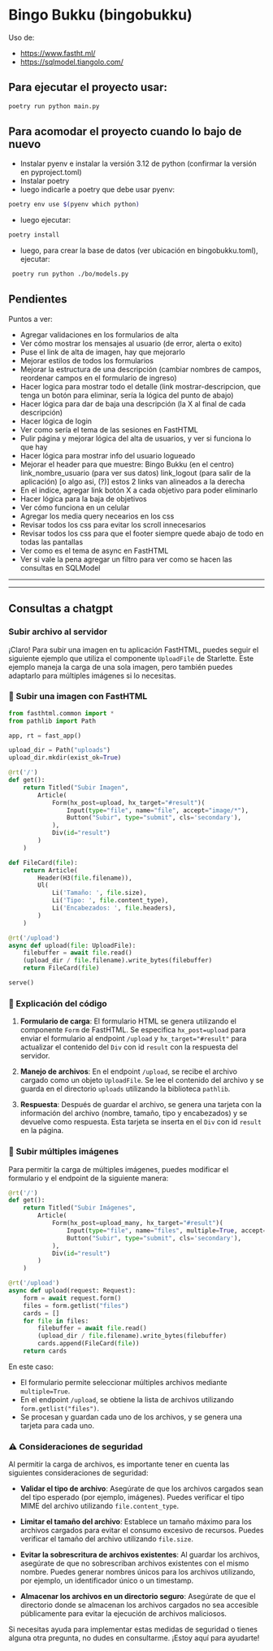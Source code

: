 # Bingo Bukku (bingobukku)

Uso de:

* <https://www.fastht.ml/>
* <https://sqlmodel.tiangolo.com/>


## Para ejecutar el proyecto usar:

```bash
poetry run python main.py
```

## Para acomodar el proyecto cuando lo bajo de nuevo

- Instalar pyenv e instalar la versión 3.12 de python (confirmar la versión en pyproject.toml)
- Instalar poetry
- luego indicarle a poetry que debe usar pyenv:

```bash
poetry env use $(pyenv which python)
```
 - luego ejecutar:

 ```bash
 poetry install
 ```
 - luego, para crear la base de datos (ver ubicación en bingobukku.toml), ejecutar:

```bash
 poetry run python ./bo/models.py
 ```

## Pendientes

Puntos a ver:

* Agregar validaciones en los formularios de alta
* Ver cómo mostrar los mensajes al usuario (de error, alerta o exito)
* Puse el link de alta de imagen, hay que mejorarlo
* Mejorar estilos de todos los formularios
* Mejorar la estructura de una descripción (cambiar nombres de campos, reordenar campos en el formulario de ingreso)
* Hacer logica para mostrar todo el detalle (link mostrar-descripcion, que tenga un botón para eliminar, sería la lógica del punto de abajo)
* Hacer lógica para dar de baja una descripción (la X al final de cada descripción)
* Hacer lógica de login
* Ver como sería el tema de las sesiones en FastHTML
* Pulir página y mejorar lógica del alta de usuarios, y ver si funciona lo que hay
* Hacer lógica para mostrar info del usuario logueado
* Mejorar el header para que muestre: Bingo Bukku (en el centro) link_nombre_usuario (para ver sus datos) link_logout (para salir de la aplicación) [o algo asi, (?)] estos 2 links van alineados a la derecha
* En el indice, agregar link botón X a cada objetivo para poder eliminarlo
* Hacer lógica para la baja de objetivos
* Ver cómo funciona en un celular
* Agregar los media query necearios en los css
* Revisar todos los css para evitar los scroll innecesarios
* Revisar todos los css para que el footer siempre quede abajo de todo en todas las pantallas
* Ver como es el tema de async en FastHTML
* Ver si vale la pena agregar un filtro para ver como se hacen las consultas en SQLModel

---
---

## Consultas a chatgpt

### Subir archivo al servidor

¡Claro! Para subir una imagen en tu aplicación FastHTML, puedes seguir el siguiente ejemplo que utiliza el componente `UploadFile` de Starlette. Este ejemplo maneja la carga de una sola imagen, pero también puedes adaptarlo para múltiples imágenes si lo necesitas.

### 📁 Subir una imagen con FastHTML

```python
from fasthtml.common import *
from pathlib import Path

app, rt = fast_app()

upload_dir = Path("uploads")
upload_dir.mkdir(exist_ok=True)

@rt('/')
def get():
    return Titled("Subir Imagen",
        Article(
            Form(hx_post=upload, hx_target="#result")(
                Input(type="file", name="file", accept="image/*"),
                Button("Subir", type="submit", cls='secondary'),
            ),
            Div(id="result")
        )
    )

def FileCard(file):
    return Article(
        Header(H3(file.filename)),
        Ul(
            Li('Tamaño: ', file.size),
            Li('Tipo: ', file.content_type),
            Li('Encabezados: ', file.headers),
        )
    )

@rt('/upload')
async def upload(file: UploadFile):
    filebuffer = await file.read()
    (upload_dir / file.filename).write_bytes(filebuffer)
    return FileCard(file)

serve()
```

### 📝 Explicación del código

1. **Formulario de carga**: El formulario HTML se genera utilizando el componente `Form` de FastHTML. Se especifica `hx_post=upload` para enviar el formulario al endpoint `/upload` y `hx_target="#result"` para actualizar el contenido del `Div` con id `result` con la respuesta del servidor.

2. **Manejo de archivos**: En el endpoint `/upload`, se recibe el archivo cargado como un objeto `UploadFile`. Se lee el contenido del archivo y se guarda en el directorio `uploads` utilizando la biblioteca `pathlib`.

3. **Respuesta**: Después de guardar el archivo, se genera una tarjeta con la información del archivo (nombre, tamaño, tipo y encabezados) y se devuelve como respuesta. Esta tarjeta se inserta en el `Div` con id `result` en la página.

### 📂 Subir múltiples imágenes

Para permitir la carga de múltiples imágenes, puedes modificar el formulario y el endpoint de la siguiente manera:

```python
@rt('/')
def get():
    return Titled("Subir Imágenes",
        Article(
            Form(hx_post=upload_many, hx_target="#result")(
                Input(type="file", name="files", multiple=True, accept="image/*"),
                Button("Subir", type="submit", cls='secondary'),
            ),
            Div(id="result")
        )
    )

@rt('/upload')
async def upload(request: Request):
    form = await request.form()
    files = form.getlist("files")
    cards = []
    for file in files:
        filebuffer = await file.read()
        (upload_dir / file.filename).write_bytes(filebuffer)
        cards.append(FileCard(file))
    return cards
```

En este caso:

* El formulario permite seleccionar múltiples archivos mediante `multiple=True`.
* En el endpoint `/upload`, se obtiene la lista de archivos utilizando `form.getlist("files")`.
* Se procesan y guardan cada uno de los archivos, y se genera una tarjeta para cada uno.

### ⚠️ Consideraciones de seguridad

Al permitir la carga de archivos, es importante tener en cuenta las siguientes consideraciones de seguridad:

* **Validar el tipo de archivo**: Asegúrate de que los archivos cargados sean del tipo esperado (por ejemplo, imágenes). Puedes verificar el tipo MIME del archivo utilizando `file.content_type`.

* **Limitar el tamaño del archivo**: Establece un tamaño máximo para los archivos cargados para evitar el consumo excesivo de recursos. Puedes verificar el tamaño del archivo utilizando `file.size`.

* **Evitar la sobrescritura de archivos existentes**: Al guardar los archivos, asegúrate de que no sobrescriban archivos existentes con el mismo nombre. Puedes generar nombres únicos para los archivos utilizando, por ejemplo, un identificador único o un timestamp.

* **Almacenar los archivos en un directorio seguro**: Asegúrate de que el directorio donde se almacenan los archivos cargados no sea accesible públicamente para evitar la ejecución de archivos maliciosos.

Si necesitas ayuda para implementar estas medidas de seguridad o tienes alguna otra pregunta, no dudes en consultarme. ¡Estoy aquí para ayudarte!

